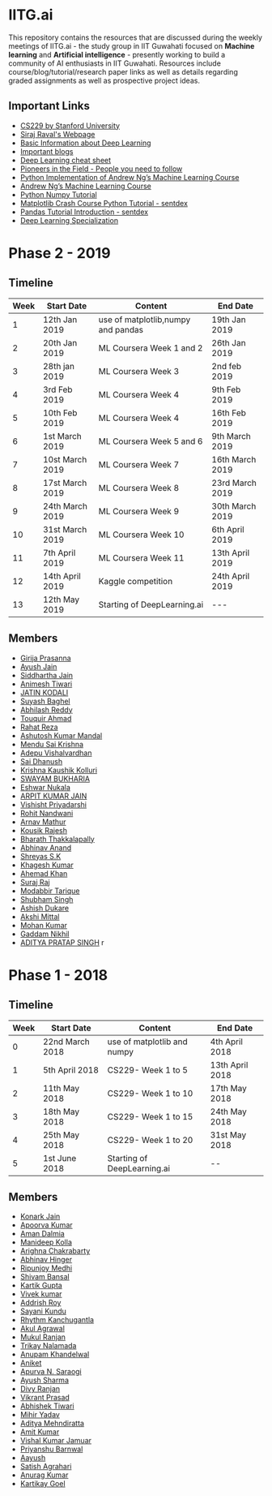 # IITG.ai

This repository contains the resources that are discussed during the weekly meetings of IITG.ai - the study group in IIT Guwahati focused on **Machine learning** and **Artificial intelligence** - presently working to build a community of AI enthusiasts in IIT Guwahati. Resources include course/blog/tutorial/research paper links as well as details regarding graded assignments as well as prospective project ideas.

## Important Links
- [CS229 by Stanford University](http://cs229.stanford.edu/)
- [Siraj Raval's Webpage](http://www.sirajraval.com/)
- [Basic Information about Deep Learning](https://stats385.github.io/basicinfo)
- [Important blogs](https://stats385.github.io/blogs)
- [Deep Learning cheat sheet](https://stats385.github.io/cheat_sheet)
- [Pioneers in the Field - People you need to follow](https://stats385.github.io/personalities)
- [Python Implementation of Andrew Ng’s Machine Learning Course](https://medium.com/analytics-vidhya/python-implementation-of-andrew-ngs-machine-learning-course-part-1-6b8dd1c73d80)
- [Andrew Ng’s Machine Learning Course](https://www.coursera.org/learn/machine-learning)
- [Python Numpy Tutorial](http://cs231n.github.io/python-numpy-tutorial/)
- [Matplotlib Crash Course Python Tutorial - sentdex](https://pythonprogramming.net/matplotlib-python-3-basics-tutorial/)
- [Pandas Tutorial Introduction - sentdex](https://pythonprogramming.net/data-analysis-python-pandas-tutorial-introduction/)
- [Deep Learning Specialization](https://www.coursera.org/specializations/deep-learning)

# Phase 2 - 2019


  ## Timeline
  |Week   |Start Date        |Content                                            |End Date         |
  |-------|------------------|---------------------------------------------------|-----------------|
  | 1     | 12th Jan 2019    |use of matplotlib,numpy and pandas                 |19th Jan 2019    |
  | 2     | 20th Jan 2019    |ML Coursera Week 1 and 2                           |26th Jan 2019    |
  | 3     | 28th jan 2019    |ML Coursera Week 3                                 |2nd feb 2019     |
  | 4     | 3rd Feb 2019     |ML Coursera Week 4                                 |9th Feb 2019     |
  | 5     | 10th Feb 2019    |ML Coursera Week 4                                 |16th Feb 2019    |
  | 6     | 1st March 2019   |ML Coursera Week 5 and 6                           |9th March 2019   |
  | 7     | 10st March 2019  |ML Coursera Week 7                                 |16th March 2019  |
  | 8     | 17st March 2019  |ML Coursera Week 8                                 |23rd March 2019  |
  | 9     | 24th March 2019  |ML Coursera Week 9                                 |30th March 2019  |
  | 10    | 31st March 2019  |ML Coursera Week 10                                |6th April 2019   |
  | 11    | 7th April 2019   |ML Coursera Week 11                                |13th April 2019  |
  | 12    | 14th April 2019  |Kaggle competition                                 |24th April 2019  |
  | 13    | 12th May 2019    |Starting of DeepLearning.ai                        |---              |
  
## Members


- [Girija Prasanna](https://github.com/Demigo0000)
- [Ayush Jain](https://github.com/AJ-54)
- [Siddhartha Jain](https://github.com/siddhart18)
- [Animesh Tiwari](https://github.com/animeshrdso)
- [JATIN KODALI](https://github.com/JATIN42)
- [Suyash Baghel](https://github.com/suyashbaghel)
- [Abhilash Reddy](https://github.com/abhilashreddys)
- [Touquir Ahmad](https://github.com/Touquir)
- [Rahat Reza](https://github.com/Rahatrezaaa)
- [Ashutosh Kumar Mandal](https://github.com/ashutosh-iitg)
- [Mendu Sai Krishna](https://github.com/themendu)
- [Adepu Vishalvardhan](https://github.com/vishal-vardhan)
- [Sai Dhanush](https://github.com/dhanush1708)
- [Krishna Kaushik Kolluri](https://github.com/krishna-kaushik)
- [SWAYAM BUKHARIA](https://github.com/swayambukharia)
- [Eshwar Nukala](https://github.com/eshwar28)
- [ARPIT KUMAR JAIN](https://github.com/arpitkekri)
- [Vishisht Priyadarshi](https://github.com/vishishtpriyadarshi)
- [Rohit Nandwani](https://github.com/nandwani-rohit)
- [Arnav Mathur](https://github.com/arnav77)
- [Kousik Rajesh](https://github.com/kousikr26)
- [Bharath Thakkalapally](https://github.com/bharath2000)
- [Abhinav Anand](https://github.com/abhinav28071999) 
- [Shreyas S.K](https://github.com/shreyassks)
- [Khagesh Kumar](https://github.com/vgskhagesh)
- [Ahemad Khan](https://github.com/ahemadkhan)
- [Suraj Raj](https://github.com/Suraj3579)
- [Modabbir Tarique](https://github.com/modabbir24)
- [Shubham Singh](https://github.com/shubhamdvl)
- [Ashish Dukare](https://github.com/ashishdukare)
- [Akshi Mittal](https://github.com/Akshi13)
- [Mohan Kumar](https://github.com/mohan2106)
- [Gaddam Nikhil](https://github.com/Nikhi170104030)
- [ADITYA PRATAP SINGH](https://github.com/adityaiitg)
r




# Phase 1 - 2018

## Timeline
|Week   |Start Date        |Content                       |End Date         |
|-------|------------------|------------------------------|-----------------|
| 0     | 22nd March 2018  |use of matplotlib and numpy   |4th April 2018   |
| 1     | 5th April 2018   |CS229- Week 1 to 5            |13th April 2018  |
| 2     | 11th May 2018    |CS229- Week 1 to 10           |17th May 2018    |
| 3     | 18th May 2018    |CS229- Week 1 to 15           |24th May 2018    |
| 4     | 25th May 2018    |CS229- Week 1 to 20           |31st May 2018    |
| 5     | 1st June 2018    | Starting of DeepLearning.ai  | --              |

## Members

- [Konark Jain](https://github.com/konqr)
- [Apoorva Kumar](https://github.com/cybr17crwlr)
- [Aman Dalmia](http://github.com/dalmia)
- [Manideep Kolla](http://github.com/manideep2510)
- [Arighna Chakrabarty](http://github.com/ArighnaIITG)
- [Abhinav Hinger](https://github.com/abhinavhinger12)
- [Ripunjoy Medhi](http://github.com/ripunjoym)
- [Shivam Bansal](https://github.com/ratherlongname)
- [Kartik Gupta](https://github.com/workkartikgupta0007)
- [Vivek kumar](https://github.com/vivek0464)
- [Addrish Roy](https://github.com/Royadd)
- [Sayani Kundu](https://github.com/SayaniKundu)
- [Rhythm Kanchugantla](https://github.com/rhyth170101028)
- [Akul Agrawal](https://github.com/akulagrawal)
- [Mukul Ranjan](https://github.com/mukul54)
- [Trikay Nalamada](https://github.com/trikaynalamada)
- [Anupam Khandelwal](https://github.com/anupamkhandelwal)
- [Aniket](https://github.com/Aniket-Pratik)
- [Apurva N. Saraogi](https://github.com/apurva91)
- [Ayush Sharma](https://github.com/AShar97/)
- [Divy Ranjan](https://github.com/divyranjan17)
- [Vikrant Prasad](https://github.com/vikrantprasad5)
- [Abhishek Tiwari](https://github.com/Akainu18448)
- [Mihir Yadav](https://github.com/mihir-yadav)
- [Aditya Mehndiratta](https://github.com/addy369)
- [Amit Kumar](https://github.com/Amit152116Kumar)
- [Vishal Kumar Jamuar](https://github.com/Vishal-Kumar-Jamuar)
- [Priyanshu Barnwal](https://github.com/priyanshu3010)
- [Aayush](https://github.com/aayushsynth)
- [Satish Agrahari](https://github.com/Satish124816)
- [Anurag Kumar](https://github.com/iamANU)
- [Kartikay Goel](https://github.com/krtky123)
